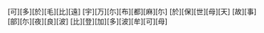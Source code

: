 [可][多][於][毛][比][遠] [宇][万][尓][布][都][麻][尓] [於][保][世][母][天] [故][事][部][尓][夜][良][波] [比][登][加][多][波][牟][可][母]
